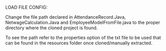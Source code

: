 LOAD FILE CONFIG:

Change the file path declared in AttendanceRecord.Java, NetwageCalculation.Java and EmployeeModelFromFile.java to the proper directory where the cloned project is found.

To see the path refer to the properties option of the txt file to be used that can be found in the resources folder once cloned/manually extracted.

